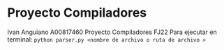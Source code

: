 # Proyecto Compiladores
Ivan Anguiano A00817460
 Proyecto Compiladores FJ22
Para ejecutar en terminal:
`python parser.py <nombre de archivo o ruta de archivo >`